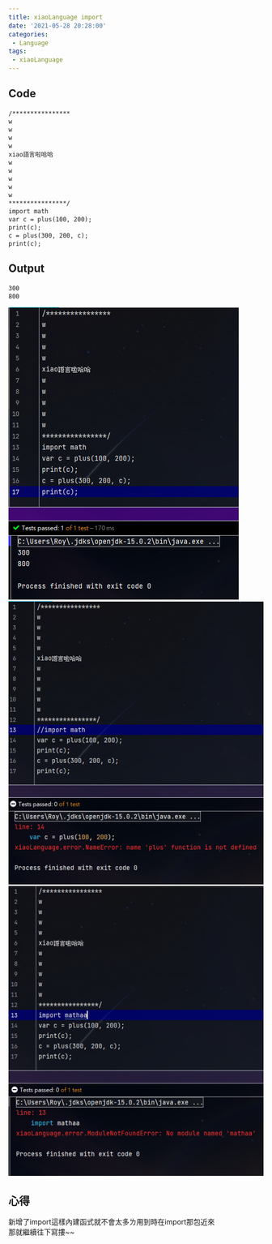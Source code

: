 ```yaml
---
title: xiaoLanguage import
date: '2021-05-28 20:28:00'
categories:
 - Language
tags:
 - xiaoLanguage
---
```


## Code
```
/****************
w
w
w
w
xiao語言啦哈哈
w
w
w
w
w
****************/
import math
var c = plus(100, 200);
print(c);
c = plus(300, 200, c);
print(c);
```

## Output
```
300
800
```
![就是圖片別懷疑](./image/code-19.png)
![就是圖片別懷疑](./image/code-20.png)
![就是圖片別懷疑](./image/code-21.png)

## 心得
新增了import這樣內建函式就不會太多ㄌ用到時在import那包近來 <br>
那就繼續往下寫摟~~

